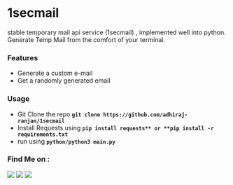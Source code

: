 # 1secmail
stable temporary mail api service (1secmail) , implemented well into python.
Generate Temp Mail from the comfort of your terminal.

### Features
- Generate a custom e-mail
- Get a randomly generated email

### Usage 
- Git Clone the repo **`git clone https://github.com/adhiraj-ranjan/1secmail`**
- Install Requests using **`pip install requests** or **pip install -r requirements.txt`**
- run using **`python/python3 main.py`**

### Find Me on :
<p align="left">
  <a href="https://github.com/adhiraj-ranjan" target="_blank"><img src="https://img.shields.io/badge/Github-adhiraj--ranjan-green?style=for-the-badge&logo=github"></a>
  <a href="https://www.instagram.com/adhirajranjan.i" target="_blank"><img src="https://img.shields.io/badge/IG-adhiraj_ranjan-pink?style=for-the-badge&logo=instagram"></a>
  <a href="https://t.me/adhirajranjan" target="_blank"><img src="https://img.shields.io/badge/TELEGRAM-ADHIRAJ%20RANJAN-blue?style=for-the-badge&logo=telegram"></a>
